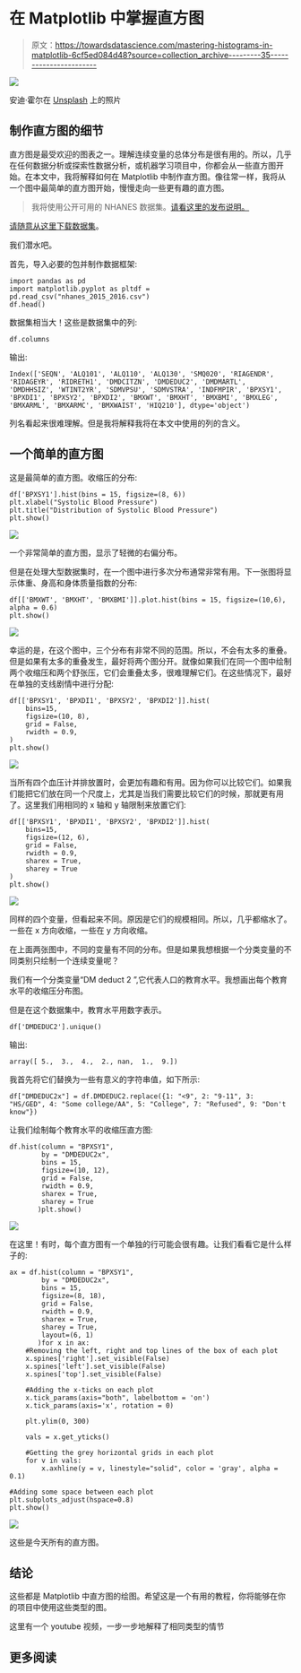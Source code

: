 # 在 Matplotlib 中掌握直方图

> 原文：<https://towardsdatascience.com/mastering-histograms-in-matplotlib-6cf5ed084d48?source=collection_archive---------35----------------------->

![](img/4bbfca819dacf1d79942b5ed52e70fd3.png)

安迪·霍尔在 [Unsplash](https://unsplash.com?utm_source=medium&utm_medium=referral) 上的照片

## 制作直方图的细节

直方图是最受欢迎的图表之一。理解连续变量的总体分布是很有用的。所以，几乎在任何数据分析或探索性数据分析，或机器学习项目中，你都会从一些直方图开始。在本文中，我将解释如何在 Matplotlib 中制作直方图。像往常一样，我将从一个图中最简单的直方图开始，慢慢走向一些更有趣的直方图。

> 我将使用公开可用的 NHANES 数据集。[请看这里的发布说明。](https://wwwn.cdc.gov/nchs/nhanes/continuousnhanes/releasenotes.aspx?BeginYear=2015)

[请随意从这里下载数据集](https://github.com/rashida048/Datasets/blob/master/nhanes_2015_2016.csv)。

我们潜水吧。

首先，导入必要的包并制作数据框架:

```
import pandas as pd
import matplotlib.pyplot as pltdf = pd.read_csv("nhanes_2015_2016.csv")
df.head()
```

数据集相当大！这些是数据集中的列:

```
df.columns
```

输出:

```
Index(['SEQN', 'ALQ101', 'ALQ110', 'ALQ130', 'SMQ020', 'RIAGENDR', 'RIDAGEYR', 'RIDRETH1', 'DMDCITZN', 'DMDEDUC2', 'DMDMARTL', 'DMDHHSIZ', 'WTINT2YR', 'SDMVPSU', 'SDMVSTRA', 'INDFMPIR', 'BPXSY1', 'BPXDI1', 'BPXSY2', 'BPXDI2', 'BMXWT', 'BMXHT', 'BMXBMI', 'BMXLEG', 'BMXARML', 'BMXARMC', 'BMXWAIST', 'HIQ210'], dtype='object')
```

列名看起来很难理解。但是我将解释我将在本文中使用的列的含义。

## 一个简单的直方图

这是最简单的直方图。收缩压的分布:

```
df['BPXSY1'].hist(bins = 15, figsize=(8, 6))
plt.xlabel("Systolic Blood Pressure")
plt.title("Distribution of Systolic Blood Pressure")
plt.show()
```

![](img/2ac6271eed4224f90b4818a060a9dbe5.png)

一个非常简单的直方图，显示了轻微的右偏分布。

但是在处理大型数据集时，在一个图中进行多次分布通常非常有用。下一张图将显示体重、身高和身体质量指数的分布:

```
df[['BMXWT', 'BMXHT', 'BMXBMI']].plot.hist(bins = 15, figsize=(10,6), alpha = 0.6)
plt.show()
```

![](img/bab511c271c4ecab5c07ca40ea19edd6.png)

幸运的是，在这个图中，三个分布有非常不同的范围。所以，不会有太多的重叠。但是如果有太多的重叠发生，最好将两个图分开。就像如果我们在同一个图中绘制两个收缩压和两个舒张压，它们会重叠太多，很难理解它们。在这些情况下，最好在单独的支线剧情中进行分配:

```
df[['BPXSY1', 'BPXDI1', 'BPXSY2', 'BPXDI2']].hist(
    bins=15,
    figsize=(10, 8),
    grid = False,
    rwidth = 0.9,
)
plt.show()
```

![](img/5e33df1a6a703be0b7eb43da6e6899e4.png)

当所有四个血压计并排放置时，会更加有趣和有用。因为你可以比较它们。如果我们能把它们放在同一个尺度上，尤其是当我们需要比较它们的时候，那就更有用了。这里我们用相同的 x 轴和 y 轴限制来放置它们:

```
df[['BPXSY1', 'BPXDI1', 'BPXSY2', 'BPXDI2']].hist(
    bins=15,
    figsize=(12, 6),
    grid = False,
    rwidth = 0.9,
    sharex = True,
    sharey = True
)
plt.show()
```

![](img/960fe1d94c81e1ce34f9f65b6f3789cd.png)

同样的四个变量，但看起来不同。原因是它们的规模相同。所以，几乎都缩水了。一些在 x 方向收缩，一些在 y 方向收缩。

在上面两张图中，不同的变量有不同的分布。但是如果我想根据一个分类变量的不同类别只绘制一个连续变量呢？

我们有一个分类变量“DM deduct 2 ”,它代表人口的教育水平。我想画出每个教育水平的收缩压分布图。

但是在这个数据集中，教育水平用数字表示。

```
df['DMDEDUC2'].unique()
```

输出:

```
array([ 5.,  3.,  4.,  2., nan,  1.,  9.])
```

我首先将它们替换为一些有意义的字符串值，如下所示:

```
df["DMDEDUC2x"] = df.DMDEDUC2.replace({1: "<9", 2: "9-11", 3: "HS/GED", 4: "Some college/AA", 5: "College", 7: "Refused", 9: "Don't know"})
```

让我们绘制每个教育水平的收缩压直方图:

```
df.hist(column = "BPXSY1",
        by = "DMDEDUC2x",
        bins = 15,
        figsize=(10, 12),
        grid = False,
        rwidth = 0.9,
        sharex = True,
        sharey = True
       )plt.show()
```

![](img/5041f0452d959f12f0c6465d330d3c83.png)

在这里！有时，每个直方图有一个单独的行可能会很有趣。让我们看看它是什么样子的:

```
ax = df.hist(column = "BPXSY1",
        by = "DMDEDUC2x",
        bins = 15,
        figsize=(8, 18),
        grid = False,
        rwidth = 0.9,
        sharex = True,
        sharey = True,
        layout=(6, 1)
       )for x in ax:
    #Removing the left, right and top lines of the box of each plot
    x.spines['right'].set_visible(False)
    x.spines['left'].set_visible(False)
    x.spines['top'].set_visible(False)

    #Adding the x-ticks on each plot
    x.tick_params(axis="both", labelbottom = 'on')
    x.tick_params(axis='x', rotation = 0)

    plt.ylim(0, 300)

    vals = x.get_yticks()

    #Getting the grey horizontal grids in each plot
    for v in vals:
        x.axhline(y = v, linestyle="solid", color = 'gray', alpha = 0.1)

#Adding some space between each plot
plt.subplots_adjust(hspace=0.8)
plt.show()
```

![](img/c6a2857bcdd9ffc785676456ac0cf0d4.png)

这些是今天所有的直方图。

## 结论

这些都是 Matplotlib 中直方图的绘图。希望这是一个有用的教程，你将能够在你的项目中使用这些类型的图。

这里有一个 youtube 视频，一步一步地解释了相同类型的情节

## 更多阅读

</how-to-present-the-relationships-amongst-multiple-variables-in-python-70f1b5693f5>  </zooming-in-and-zooming-out-in-matplotlib-to-better-understand-the-data-b4a5f5b4107d>  </developing-a-convolutional-neural-network-model-using-the-unlabeled-image-files-directly-from-the-124180b8f21f>  </an-overview-of-data-analysis-with-the-tidyverse-library-in-r-e94c151bf7d1> 